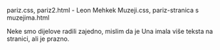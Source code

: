 pariz.css, pariz2.html - Leon Mehkek
Muzeji.css, pariz-stranica s muzejima.html

Neke smo dijelove radili zajedno, mislim da je Una imala više teksta na stranici, ali je prazno.

